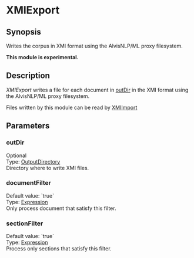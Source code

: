 <h1 class="module">XMIExport</h1>

## Synopsis

Writes the corpus in XMI format using the AlvisNLP/ML proxy filesystem.

**This module is experimental.**

## Description

*XMIExport* writes a file for each document in <a href="#outDir" class="param">outDir</a> in the XMI format using the AlvisNLP/ML proxy filesystem.

Files written by this module can be read by <a href="../module/XMIImport" class="module">XMIImport</a>

## Parameters

<a name="outDir">

### outDir

<div class="param-level param-level-optional">Optional
</div>
<div class="param-type">Type: <a href="../converter/fr.inra.maiage.bibliome.util.files.OutputDirectory" class="converter">OutputDirectory</a>
</div>
Directory where to write XMI files.

<a name="documentFilter">

### documentFilter

<div class="param-level param-level-default-value">Default value: `true`
</div>
<div class="param-type">Type: <a href="../converter/fr.inra.maiage.bibliome.alvisnlp.core.corpus.expressions.Expression" class="converter">Expression</a>
</div>
Only process document that satisfy this filter.

<a name="sectionFilter">

### sectionFilter

<div class="param-level param-level-default-value">Default value: `true`
</div>
<div class="param-type">Type: <a href="../converter/fr.inra.maiage.bibliome.alvisnlp.core.corpus.expressions.Expression" class="converter">Expression</a>
</div>
Process only sections that satisfy this filter.

